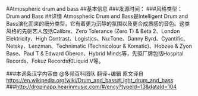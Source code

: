 #Atmospheric drum and bass
##基本信息
###发源时间：
###风格类型：Drum and Bass
##详情
Atmospheric Drum and Bass是Intelligent Drum and
Bass演化而来的细分类型，它有着更为沉静的氛围以及更合成质感的音色。这类风格的先驱艺人包括Calibre、Zero Tolerance (Zero T)
& Beta 2、London Elektricity、High Contrast、Logistics、Nu:Tone、Danny
Byrd、Cyantific、Netsky、Lenzman、Technimatic (Technicolour & Komatic)、Hobzee &
Zyon Base、Paul T & Edward Oberon、Hybrid Minds等，先驱厂牌包括Hospital Records、Fokuz
Records和Liquid V等。

###本词条汉字内容由 @多频百科团队 翻译+编辑
原文译自 https://en.wikipedia.org/wiki/Drum_and_bass#Light_drum_and_bass
###http://dropinapp.hearinmusic.com/#/ency?typeId=13&dataId=104
